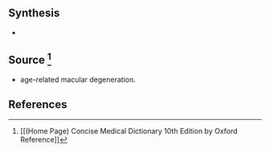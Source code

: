 ## Synthesis
- 
## Source [^1]
- age-related macular degeneration.
## References

[^1]: [[(Home Page) Concise Medical Dictionary 10th Edition by Oxford Reference]]